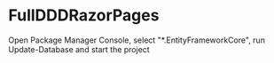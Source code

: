 # FullDDDRazorPages

Open Package Manager Console, select "*.EntityFrameworkCore", run Update-Database and start the project
